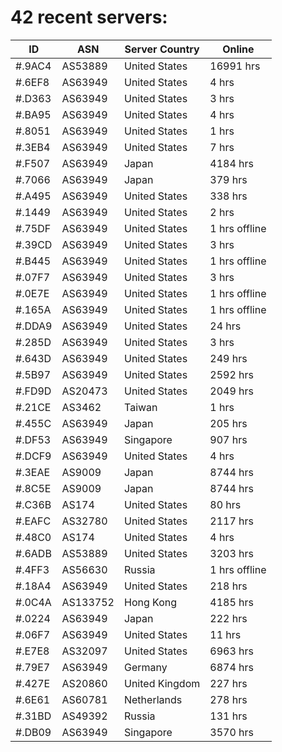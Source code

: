 # 42 recent servers:

| ID | ASN | Server Country | Online |
| ------ | ------ | ------ | ------ |
| #.9AC4 | AS53889 | United States | 16991 hrs |
| #.6EF8 | AS63949 | United States | 4 hrs |
| #.D363 | AS63949 | United States | 3 hrs |
| #.BA95 | AS63949 | United States | 4 hrs |
| #.8051 | AS63949 | United States | 1 hrs |
| #.3EB4 | AS63949 | United States | 7 hrs |
| #.F507 | AS63949 | Japan | 4184 hrs |
| #.7066 | AS63949 | Japan | 379 hrs |
| #.A495 | AS63949 | United States | 338 hrs |
| #.1449 | AS63949 | United States | 2 hrs |
| #.75DF | AS63949 | United States | 1 hrs offline |
| #.39CD | AS63949 | United States | 3 hrs |
| #.B445 | AS63949 | United States | 1 hrs offline |
| #.07F7 | AS63949 | United States | 3 hrs |
| #.0E7E | AS63949 | United States | 1 hrs offline |
| #.165A | AS63949 | United States | 1 hrs offline |
| #.DDA9 | AS63949 | United States | 24 hrs |
| #.285D | AS63949 | United States | 3 hrs |
| #.643D | AS63949 | United States | 249 hrs |
| #.5B97 | AS63949 | United States | 2592 hrs |
| #.FD9D | AS20473 | United States | 2049 hrs |
| #.21CE | AS3462 | Taiwan | 1 hrs |
| #.455C | AS63949 | Japan | 205 hrs |
| #.DF53 | AS63949 | Singapore | 907 hrs |
| #.DCF9 | AS63949 | United States | 4 hrs |
| #.3EAE | AS9009 | Japan | 8744 hrs |
| #.8C5E | AS9009 | Japan | 8744 hrs |
| #.C36B | AS174 | United States | 80 hrs |
| #.EAFC | AS32780 | United States | 2117 hrs |
| #.48C0 | AS174 | United States | 4 hrs |
| #.6ADB | AS53889 | United States | 3203 hrs |
| #.4FF3 | AS56630 | Russia | 1 hrs offline |
| #.18A4 | AS63949 | United States | 218 hrs |
| #.0C4A | AS133752 | Hong Kong | 4185 hrs |
| #.0224 | AS63949 | Japan | 222 hrs |
| #.06F7 | AS63949 | United States | 11 hrs |
| #.E7E8 | AS32097 | United States | 6963 hrs |
| #.79E7 | AS63949 | Germany | 6874 hrs |
| #.427E | AS20860 | United Kingdom | 227 hrs |
| #.6E61 | AS60781 | Netherlands | 278 hrs |
| #.31BD | AS49392 | Russia | 131 hrs |
| #.DB09 | AS63949 | Singapore | 3570 hrs |

